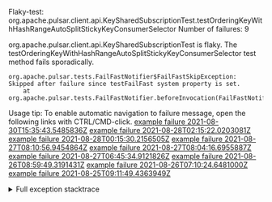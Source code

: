         
Flaky-test: org.apache.pulsar.client.api.KeySharedSubscriptionTest.testOrderingKeyWithHashRangeAutoSplitStickyKeyConsumerSelector
Number of failures: 9

org.apache.pulsar.client.api.KeySharedSubscriptionTest is flaky. The testOrderingKeyWithHashRangeAutoSplitStickyKeyConsumerSelector test method fails sporadically.

```
org.apache.pulsar.tests.FailFastNotifier$FailFastSkipException: Skipped after failure since testFailFast system property is set.
	at org.apache.pulsar.tests.FailFastNotifier.beforeInvocation(FailFastNotifier.java:88)

```

Usage tip: To enable automatic navigation to failure message, open the following links with CTRL/CMD-click.
[example failure 2021-08-30T15:35:43.5485836Z](https://github.com/apache/pulsar/runs/3463119398?check_suite_focus=true#step:9:3927)
[example failure 2021-08-28T02:15:22.0203081Z](https://github.com/apache/pulsar/runs/3448473880?check_suite_focus=true#step:9:2924)
[example failure 2021-08-28T00:15:30.2156505Z](https://github.com/apache/pulsar/runs/3447917315?check_suite_focus=true#step:9:2292)
[example failure 2021-08-27T08:10:56.9454864Z](https://github.com/apache/pulsar/runs/3440980370?check_suite_focus=true#step:9:2991)
[example failure 2021-08-27T08:04:16.6955887Z](https://github.com/apache/pulsar/runs/3440855241?check_suite_focus=true#step:9:2916)
[example failure 2021-08-27T06:45:34.9121826Z](https://github.com/apache/pulsar/runs/3440411158?check_suite_focus=true#step:9:2917)
[example failure 2021-08-26T08:59:49.3191431Z](https://github.com/apache/pulsar/runs/3430539961?check_suite_focus=true#step:9:3626)
[example failure 2021-08-26T07:10:24.6481000Z](https://github.com/apache/pulsar/runs/3429892136?check_suite_focus=true#step:9:2978)
[example failure 2021-08-25T09:11:49.4363949Z](https://github.com/apache/pulsar/runs/3420085427?check_suite_focus=true#step:10:2884)


<details>
<summary>Full exception stacktrace</summary>
<code><pre>
org.apache.pulsar.tests.FailFastNotifier$FailFastSkipException: Skipped after failure since testFailFast system property is set.
	at org.apache.pulsar.tests.FailFastNotifier.beforeInvocation(FailFastNotifier.java:88)

</pre></code>
</details>

